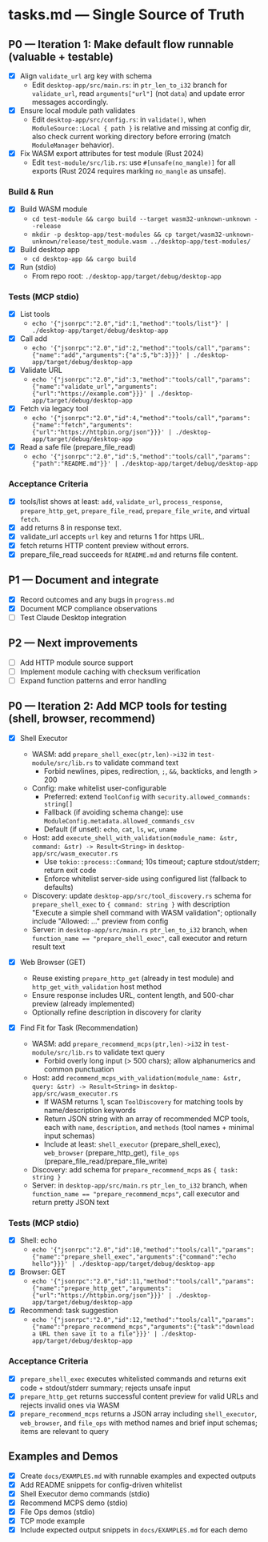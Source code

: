 # tasks.md — Single Source of Truth

## P0 — Iteration 1: Make default flow runnable (valuable + testable)
- [x] Align `validate_url` arg key with schema
  - Edit `desktop-app/src/main.rs`: in `ptr_len_to_i32` branch for `validate_url`, read `arguments["url"]` (not `data`) and update error messages accordingly.
- [x] Ensure local module path validates
  - Edit `desktop-app/src/config.rs`: in `validate()`, when `ModuleSource::Local { path }` is relative and missing at config dir, also check current working directory before erroring (match `ModuleManager` behavior).
- [x] Fix WASM export attributes for test module (Rust 2024)
  - Edit `test-module/src/lib.rs`: use `#[unsafe(no_mangle)]` for all exports (Rust 2024 requires marking `no_mangle` as unsafe).

### Build & Run
- [x] Build WASM module
  - `cd test-module && cargo build --target wasm32-unknown-unknown --release`
  - `mkdir -p desktop-app/test-modules && cp target/wasm32-unknown-unknown/release/test_module.wasm ../desktop-app/test-modules/`
- [x] Build desktop app
  - `cd desktop-app && cargo build`
- [x] Run (stdio)
  - From repo root: `./desktop-app/target/debug/desktop-app`

### Tests (MCP stdio)
- [x] List tools
  - `echo '{"jsonrpc":"2.0","id":1,"method":"tools/list"}' | ./desktop-app/target/debug/desktop-app`
- [x] Call add
  - `echo '{"jsonrpc":"2.0","id":2,"method":"tools/call","params":{"name":"add","arguments":{"a":5,"b":3}}}' | ./desktop-app/target/debug/desktop-app`
- [x] Validate URL
  - `echo '{"jsonrpc":"2.0","id":3,"method":"tools/call","params":{"name":"validate_url","arguments":{"url":"https://example.com"}}}' | ./desktop-app/target/debug/desktop-app`
- [x] Fetch via legacy tool
  - `echo '{"jsonrpc":"2.0","id":4,"method":"tools/call","params":{"name":"fetch","arguments":{"url":"https://httpbin.org/json"}}}' | ./desktop-app/target/debug/desktop-app`
- [x] Read a safe file (prepare_file_read)
  - `echo '{"jsonrpc":"2.0","id":5,"method":"tools/call","params":{"path":"README.md"}}' | ./desktop-app/target/debug/desktop-app`

### Acceptance Criteria
- [x] tools/list shows at least: `add`, `validate_url`, `process_response`, `prepare_http_get`, `prepare_file_read`, `prepare_file_write`, and virtual `fetch`.
- [x] add returns 8 in response text.
- [x] validate_url accepts `url` key and returns 1 for https URL.
- [x] fetch returns HTTP content preview without errors.
- [x] prepare_file_read succeeds for `README.md` and returns file content.

## P1 — Document and integrate
- [x] Record outcomes and any bugs in `progress.md`
- [x] Document MCP compliance observations
- [ ] Test Claude Desktop integration

## P2 — Next improvements
- [ ] Add HTTP module source support
- [ ] Implement module caching with checksum verification
- [ ] Expand function patterns and error handling

## P0 — Iteration 2: Add MCP tools for testing (shell, browser, recommend)
- [x] Shell Executor
  - WASM: add `prepare_shell_exec(ptr,len)->i32` in `test-module/src/lib.rs` to validate command text
    - Forbid newlines, pipes, redirection, `;`, `&&`, backticks, and length > 200
  - Config: make whitelist user-configurable
    - Preferred: extend `ToolConfig` with `security.allowed_commands: string[]`
    - Fallback (if avoiding schema change): use `ModuleConfig.metadata.allowed_commands_csv`
    - Default (if unset): `echo`, `cat`, `ls`, `wc`, `uname`
  - Host: add `execute_shell_with_validation(module_name: &str, command: &str) -> Result<String>` in `desktop-app/src/wasm_executor.rs`
    - Use `tokio::process::Command`; 10s timeout; capture stdout/stderr; return exit code
    - Enforce whitelist server-side using configured list (fallback to defaults)
  - Discovery: update `desktop-app/src/tool_discovery.rs` schema for `prepare_shell_exec` to `{ command: string }` with description "Execute a simple shell command with WASM validation"; optionally include "Allowed: ..." preview from config
  - Server: in `desktop-app/src/main.rs` `ptr_len_to_i32` branch, when `function_name == "prepare_shell_exec"`, call executor and return result text

- [x] Web Browser (GET)
  - Reuse existing `prepare_http_get` (already in test module) and `http_get_with_validation` host method
  - Ensure response includes URL, content length, and 500-char preview (already implemented)
  - Optionally refine description in discovery for clarity

- [x] Find Fit for Task (Recommendation)
  - WASM: add `prepare_recommend_mcps(ptr,len)->i32` in `test-module/src/lib.rs` to validate text query
    - Forbid overly long input (> 500 chars); allow alphanumerics and common punctuation
  - Host: add `recommend_mcps_with_validation(module_name: &str, query: &str) -> Result<String>` in `desktop-app/src/wasm_executor.rs`
    - If WASM returns 1, scan `ToolDiscovery` for matching tools by name/description keywords
    - Return JSON string with an array of recommended MCP tools, each with `name`, `description`, and `methods` (tool names + minimal input schemas)
    - Include at least: `shell_executor` (prepare_shell_exec), `web_browser` (prepare_http_get), `file_ops` (prepare_file_read/prepare_file_write)
  - Discovery: add schema for `prepare_recommend_mcps` as `{ task: string }`
  - Server: in `desktop-app/src/main.rs` `ptr_len_to_i32` branch, when `function_name == "prepare_recommend_mcps"`, call executor and return pretty JSON text

### Tests (MCP stdio)
- [x] Shell: echo
  - `echo '{"jsonrpc":"2.0","id":10,"method":"tools/call","params":{"name":"prepare_shell_exec","arguments":{"command":"echo hello"}}}' | ./desktop-app/target/debug/desktop-app`
- [x] Browser: GET
  - `echo '{"jsonrpc":"2.0","id":11,"method":"tools/call","params":{"name":"prepare_http_get","arguments":{"url":"https://httpbin.org/json"}}}' | ./desktop-app/target/debug/desktop-app`
- [x] Recommend: task suggestion
  - `echo '{"jsonrpc":"2.0","id":12,"method":"tools/call","params":{"name":"prepare_recommend_mcps","arguments":{"task":"download a URL then save it to a file"}}}' | ./desktop-app/target/debug/desktop-app`

### Acceptance Criteria
- [x] `prepare_shell_exec` executes whitelisted commands and returns exit code + stdout/stderr summary; rejects unsafe input
- [x] `prepare_http_get` returns successful content preview for valid URLs and rejects invalid ones via WASM
- [x] `prepare_recommend_mcps` returns a JSON array including `shell_executor`, `web_browser`, and `file_ops` with method names and brief input schemas; items are relevant to query

## Examples and Demos
- [x] Create `docs/EXAMPLES.md` with runnable examples and expected outputs
- [x] Add README snippets for config-driven whitelist
- [x] Shell Executor demo commands (stdio)
- [x] Recommend MCPS demo (stdio)
- [x] File Ops demos (stdio)
- [x] TCP mode example
- [x] Include expected output snippets in `docs/EXAMPLES.md` for each demo
